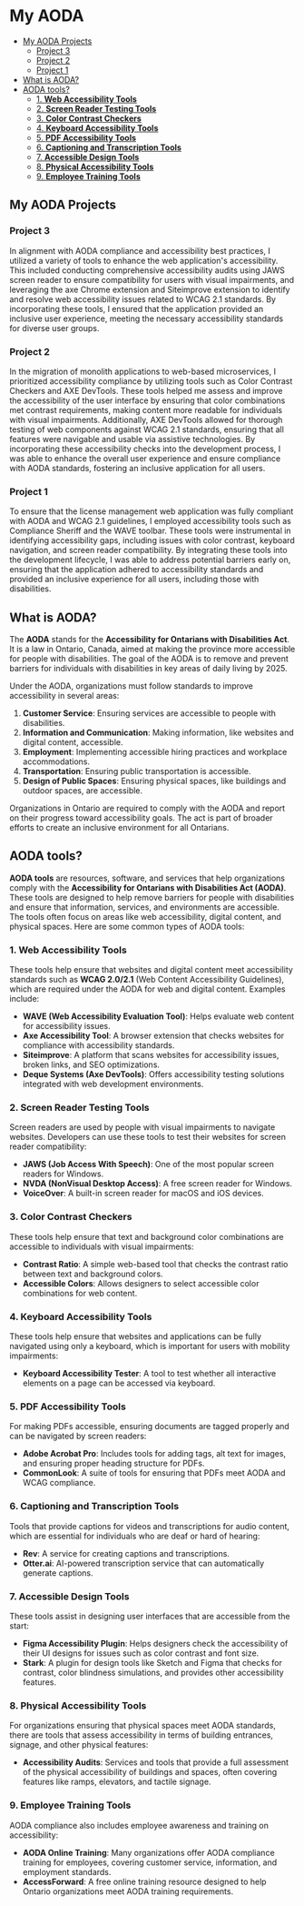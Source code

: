 # My AODA

- [My AODA Projects](#my-aoda-projects)
  - [Project 3](#project-3)
  - [Project 2](#project-2)
  - [Project 1](#project-1)
- [What is AODA?](#what-is-aoda)
- [AODA tools?](#aoda-tools)
  - [1. **Web Accessibility Tools**](#1-web-accessibility-tools)
  - [2. **Screen Reader Testing Tools**](#2-screen-reader-testing-tools)
  - [3. **Color Contrast Checkers**](#3-color-contrast-checkers)
  - [4. **Keyboard Accessibility Tools**](#4-keyboard-accessibility-tools)
  - [5. **PDF Accessibility Tools**](#5-pdf-accessibility-tools)
  - [6. **Captioning and Transcription Tools**](#6-captioning-and-transcription-tools)
  - [7. **Accessible Design Tools**](#7-accessible-design-tools)
  - [8. **Physical Accessibility Tools**](#8-physical-accessibility-tools)
  - [9. **Employee Training Tools**](#9-employee-training-tools)

## My AODA Projects

### Project 3

<!-- For Sunlife -->

In alignment with AODA compliance and accessibility best practices, I utilized a variety of tools to enhance the web application's accessibility. This included conducting comprehensive accessibility audits using JAWS screen reader to ensure compatibility for users with visual impairments, and leveraging the axe Chrome extension and Siteimprove extension to identify and resolve web accessibility issues related to WCAG 2.1 standards. By incorporating these tools, I ensured that the application provided an inclusive user experience, meeting the necessary accessibility standards for diverse user groups.

### Project 2
<!-- For MOH -->

In the migration of monolith applications to web-based microservices, I prioritized accessibility compliance by utilizing tools such as Color Contrast Checkers and AXE DevTools. These tools helped me assess and improve the accessibility of the user interface by ensuring that color combinations met contrast requirements, making content more readable for individuals with visual impairments. Additionally, AXE DevTools allowed for thorough testing of web components against WCAG 2.1 standards, ensuring that all features were navigable and usable via assistive technologies. By incorporating these accessibility checks into the development process, I was able to enhance the overall user experience and ensure compliance with AODA standards, fostering an inclusive application for all users.

### Project 1

<!-- For EDU -->

To ensure that the license management web application was fully compliant with AODA and WCAG 2.1 guidelines, I employed accessibility tools such as Compliance Sheriff and the WAVE toolbar. These tools were instrumental in identifying accessibility gaps, including issues with color contrast, keyboard navigation, and screen reader compatibility. By integrating these tools into the development lifecycle, I was able to address potential barriers early on, ensuring that the application adhered to accessibility standards and provided an inclusive experience for all users, including those with disabilities.

## What is AODA?

The **AODA** stands for the **Accessibility for Ontarians with Disabilities Act**. It is a law in Ontario, Canada, aimed at making the province more accessible for people with disabilities. The goal of the AODA is to remove and prevent barriers for individuals with disabilities in key areas of daily living by 2025.

Under the AODA, organizations must follow standards to improve accessibility in several areas:

1. **Customer Service**: Ensuring services are accessible to people with disabilities.
2. **Information and Communication**: Making information, like websites and digital content, accessible.
3. **Employment**: Implementing accessible hiring practices and workplace accommodations.
4. **Transportation**: Ensuring public transportation is accessible.
5. **Design of Public Spaces**: Ensuring physical spaces, like buildings and outdoor spaces, are accessible.

Organizations in Ontario are required to comply with the AODA and report on their progress toward accessibility goals. The act is part of broader efforts to create an inclusive environment for all Ontarians.

## AODA tools?

**AODA tools** are resources, software, and services that help organizations comply with the **Accessibility for Ontarians with Disabilities Act (AODA)**. These tools are designed to help remove barriers for people with disabilities and ensure that information, services, and environments are accessible. The tools often focus on areas like web accessibility, digital content, and physical spaces. Here are some common types of AODA tools:

### 1. **Web Accessibility Tools**

These tools help ensure that websites and digital content meet accessibility standards such as **WCAG 2.0/2.1** (Web Content Accessibility Guidelines), which are required under the AODA for web and digital content. Examples include:

- **WAVE (Web Accessibility Evaluation Tool)**: Helps evaluate web content for accessibility issues.
- **Axe Accessibility Tool**: A browser extension that checks websites for compliance with accessibility standards.
- **Siteimprove**: A platform that scans websites for accessibility issues, broken links, and SEO optimizations.
- **Deque Systems (Axe DevTools)**: Offers accessibility testing solutions integrated with web development environments.

### 2. **Screen Reader Testing Tools**

Screen readers are used by people with visual impairments to navigate websites. Developers can use these tools to test their websites for screen reader compatibility:

- **JAWS (Job Access With Speech)**: One of the most popular screen readers for Windows.
- **NVDA (NonVisual Desktop Access)**: A free screen reader for Windows.
- **VoiceOver**: A built-in screen reader for macOS and iOS devices.

### 3. **Color Contrast Checkers**

These tools help ensure that text and background color combinations are accessible to individuals with visual impairments:

- **Contrast Ratio**: A simple web-based tool that checks the contrast ratio between text and background colors.
- **Accessible Colors**: Allows designers to select accessible color combinations for web content.

### 4. **Keyboard Accessibility Tools**

These tools help ensure that websites and applications can be fully navigated using only a keyboard, which is important for users with mobility impairments:

- **Keyboard Accessibility Tester**: A tool to test whether all interactive elements on a page can be accessed via keyboard.
  
### 5. **PDF Accessibility Tools**

For making PDFs accessible, ensuring documents are tagged properly and can be navigated by screen readers:

- **Adobe Acrobat Pro**: Includes tools for adding tags, alt text for images, and ensuring proper heading structure for PDFs.
- **CommonLook**: A suite of tools for ensuring that PDFs meet AODA and WCAG compliance.

### 6. **Captioning and Transcription Tools**

Tools that provide captions for videos and transcriptions for audio content, which are essential for individuals who are deaf or hard of hearing:

- **Rev**: A service for creating captions and transcriptions.
- **Otter.ai**: AI-powered transcription service that can automatically generate captions.

### 7. **Accessible Design Tools**

These tools assist in designing user interfaces that are accessible from the start:

- **Figma Accessibility Plugin**: Helps designers check the accessibility of their UI designs for issues such as color contrast and font size.
- **Stark**: A plugin for design tools like Sketch and Figma that checks for contrast, color blindness simulations, and provides other accessibility features.

### 8. **Physical Accessibility Tools**

For organizations ensuring that physical spaces meet AODA standards, there are tools that assess accessibility in terms of building entrances, signage, and other physical features:

- **Accessibility Audits**: Services and tools that provide a full assessment of the physical accessibility of buildings and spaces, often covering features like ramps, elevators, and tactile signage.

### 9. **Employee Training Tools**

AODA compliance also includes employee awareness and training on accessibility:

- **AODA Online Training**: Many organizations offer AODA compliance training for employees, covering customer service, information, and employment standards.
- **AccessForward**: A free online training resource designed to help Ontario organizations meet AODA training requirements.
